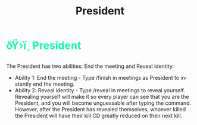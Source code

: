 ﻿---
lang: en-US
title: President
prev: Overseer
next: Swapper
---
# <font color="#01ffaa">ðŸ›ï¸ <b>President</b></font> <Badge text="Power" type="tip" vertical="middle"/>

The President has two abilities: End the meeting and Reveal identity.<br>
+ Ability 1: End the meeting - Type /finish in meetings as President to instantly end the meeting.<br>
+ Ability 2: Reveal identity - Type /reveal in meetings to reveal yourself. Revealing yourself will make it so every player can see that you are the President, and you will become unguessable after typing the command. However, after the President has revealed themselves, whoever killed the President will have their kill CD greatly reduced on their next kill.